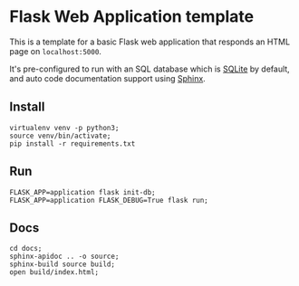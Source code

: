 # Flask Web Application template

This is a template for a basic Flask web application that responds 
an HTML page on `localhost:5000`.

It's pre-configured to run with an SQL database which is [SQLite](https://www.sqlite.org/index.html)
by default, and auto code documentation support using [Sphinx](http://www.sphinx-doc.org/en/master/).

## Install

```
virtualenv venv -p python3;
source venv/bin/activate;
pip install -r requirements.txt
```

## Run
```
FLASK_APP=application flask init-db;
FLASK_APP=application FLASK_DEBUG=True flask run;
```

## Docs
```
cd docs;
sphinx-apidoc .. -o source;
sphinx-build source build;
open build/index.html;
```